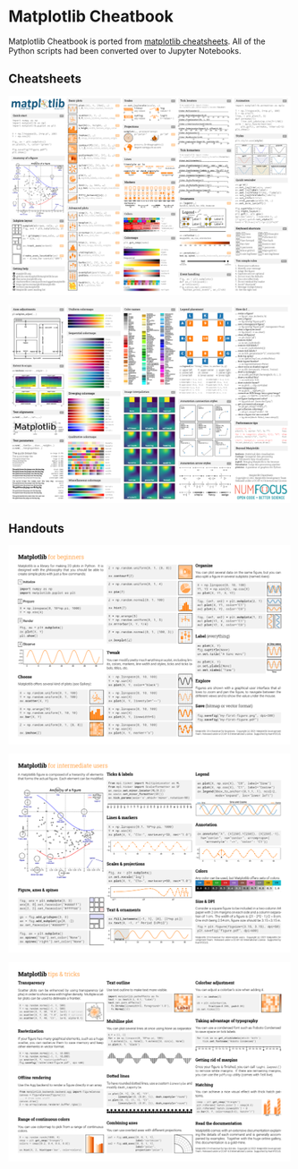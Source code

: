 # Matplotlib Cheatbook

Matplotlib Cheatbook is ported from [matplotlib cheatsheets](https://github.com/matplotlib/cheatsheets). All of the Python scripts had been converted over to Jupyter Notebooks.

## Cheatsheets

![](https://raw.githubusercontent.com/matplotlib/cheatsheets/master/cheatsheets-1.png)

![](https://raw.githubusercontent.com/matplotlib/cheatsheets/master/cheatsheets-2.png)

## Handouts

![](https://raw.githubusercontent.com/matplotlib/cheatsheets/master/handout-beginner.png)

![](https://raw.githubusercontent.com/matplotlib/cheatsheets/master/handout-intermediate.png)

![](https://raw.githubusercontent.com/matplotlib/cheatsheets/master/handout-tips.png)
